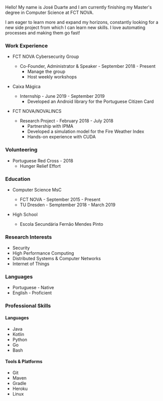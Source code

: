 Hello! My name is José Duarte and I am currently finishing my Master's degree in Computer Science at FCT NOVA.

I am eager to learn more and expand my horizons, constantly looking for a new side project from which I can learn new skills.
I love automating processes and making them go fast!


### Work Experience

- FCT NOVA Cybersecurity Group
    - Co-Founder, Administrator & Speaker - September 2018 - Present
        - Manage the group
        - Host weekly workshops

- Caixa Mágica
    - Internship - June 2019 - September 2019
        - Developed an Android library for the Portuguese Citizen Card

- FCT NOVA/NOVALINCS
    - Research Project - February 2018 - July 2018
        - Partnership with IPMA
        - Developed a simulation model for the Fire Weather Index
        - Hands-on experience with CUDA

### Volunteering

- Portuguese Red Cross - 2018
    - Hunger Relief Effort

### Education

- Computer Science MsC
    - FCT NOVA - September 2015 - Present
    - TU Dresden - Semptember 2018 - March 2019

- High School
    - Escola Secundária Fernão Mendes Pinto

### Research Interests

- Security
- High Performance Computing
- Distributed Systems & Computer Networks
- Internet of Things

### Languages

- Portuguese - Native
- English - Proficient

### Professional Skills

#### Languages

- Java
- Kotlin
- Python
- Go
- Bash

#### Tools & Platforms

- Git
- Maven
- Gradle
- Heroku
- Linux